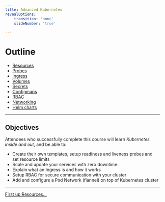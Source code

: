 ```yaml
---
title: Advanced Kubernetes
revealOptions:
    transition: 'none'
    slideNumber: 'true'

---
```


# Outline

* [Resources](./02_resources.md)
* [Probes](./03_readiness.md)
* [Ingress](./04_ingress.md)
* [Volumes](./05_volumes.md)
* [Secrets](./06_secrets.md)
* [Configmaps](./07_configmaps.md)
* [RBAC](./08_rbac.md)
* [Networking](./09_networking.md)
* [Helm charts](./10_helm.md)

---

## Objectives
Attendees who successfully complete this course will learn *Kubernetes inside and out*, and be able to:

* Create their own templates, setup readiness and liveness probes and set resource limits
* Scale and update your services with zero downtime
* Explain what an Ingress is and how it works
* Setup RBAC for secure communication with your cluster
* Add and configure a Pod Network (flannel) on top of Kubernetes cluster

---

[First up Resources...](./02_resources.md)
